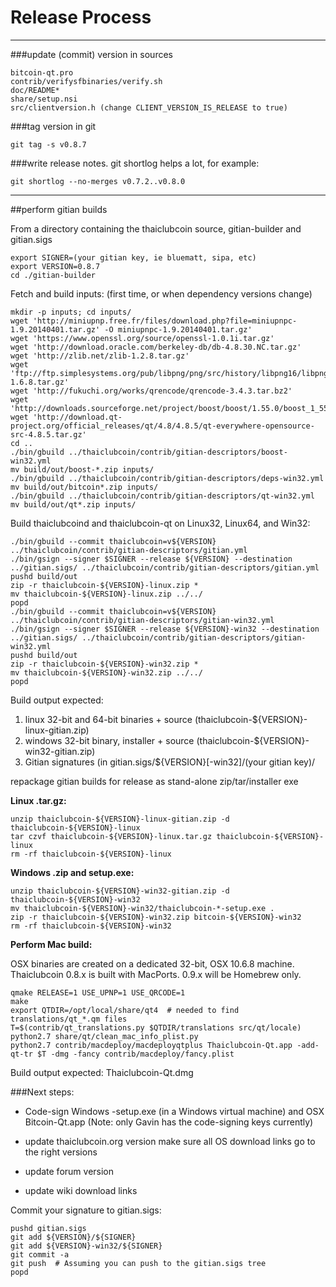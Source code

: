 Release Process
====================

* * *

###update (commit) version in sources


	bitcoin-qt.pro
	contrib/verifysfbinaries/verify.sh
	doc/README*
	share/setup.nsi
	src/clientversion.h (change CLIENT_VERSION_IS_RELEASE to true)

###tag version in git

	git tag -s v0.8.7

###write release notes. git shortlog helps a lot, for example:

	git shortlog --no-merges v0.7.2..v0.8.0

* * *

##perform gitian builds

 From a directory containing the thaiclubcoin source, gitian-builder and gitian.sigs
  
	export SIGNER=(your gitian key, ie bluematt, sipa, etc)
	export VERSION=0.8.7
	cd ./gitian-builder

 Fetch and build inputs: (first time, or when dependency versions change)

	mkdir -p inputs; cd inputs/
	wget 'http://miniupnp.free.fr/files/download.php?file=miniupnpc-1.9.20140401.tar.gz' -O miniupnpc-1.9.20140401.tar.gz'
	wget 'https://www.openssl.org/source/openssl-1.0.1i.tar.gz'
	wget 'http://download.oracle.com/berkeley-db/db-4.8.30.NC.tar.gz'
	wget 'http://zlib.net/zlib-1.2.8.tar.gz'
	wget 'ftp://ftp.simplesystems.org/pub/libpng/png/src/history/libpng16/libpng-1.6.8.tar.gz'
	wget 'http://fukuchi.org/works/qrencode/qrencode-3.4.3.tar.bz2'
	wget 'http://downloads.sourceforge.net/project/boost/boost/1.55.0/boost_1_55_0.tar.bz2'
	wget 'http://download.qt-project.org/official_releases/qt/4.8/4.8.5/qt-everywhere-opensource-src-4.8.5.tar.gz'
	cd ..
	./bin/gbuild ../thaiclubcoin/contrib/gitian-descriptors/boost-win32.yml
	mv build/out/boost-*.zip inputs/
	./bin/gbuild ../thaiclubcoin/contrib/gitian-descriptors/deps-win32.yml
	mv build/out/bitcoin*.zip inputs/
	./bin/gbuild ../thaiclubcoin/contrib/gitian-descriptors/qt-win32.yml
	mv build/out/qt*.zip inputs/

 Build thaiclubcoind and thaiclubcoin-qt on Linux32, Linux64, and Win32:
  
	./bin/gbuild --commit thaiclubcoin=v${VERSION} ../thaiclubcoin/contrib/gitian-descriptors/gitian.yml
	./bin/gsign --signer $SIGNER --release ${VERSION} --destination ../gitian.sigs/ ../thaiclubcoin/contrib/gitian-descriptors/gitian.yml
	pushd build/out
	zip -r thaiclubcoin-${VERSION}-linux.zip *
	mv thaiclubcoin-${VERSION}-linux.zip ../../
	popd
	./bin/gbuild --commit thaiclubcoin=v${VERSION} ../thaiclubcoin/contrib/gitian-descriptors/gitian-win32.yml
	./bin/gsign --signer $SIGNER --release ${VERSION}-win32 --destination ../gitian.sigs/ ../thaiclubcoin/contrib/gitian-descriptors/gitian-win32.yml
	pushd build/out
	zip -r thaiclubcoin-${VERSION}-win32.zip *
	mv thaiclubcoin-${VERSION}-win32.zip ../../
	popd

  Build output expected:

  1. linux 32-bit and 64-bit binaries + source (thaiclubcoin-${VERSION}-linux-gitian.zip)
  2. windows 32-bit binary, installer + source (thaiclubcoin-${VERSION}-win32-gitian.zip)
  3. Gitian signatures (in gitian.sigs/${VERSION}[-win32]/(your gitian key)/

repackage gitian builds for release as stand-alone zip/tar/installer exe

**Linux .tar.gz:**

	unzip thaiclubcoin-${VERSION}-linux-gitian.zip -d thaiclubcoin-${VERSION}-linux
	tar czvf thaiclubcoin-${VERSION}-linux.tar.gz thaiclubcoin-${VERSION}-linux
	rm -rf thaiclubcoin-${VERSION}-linux

**Windows .zip and setup.exe:**

	unzip thaiclubcoin-${VERSION}-win32-gitian.zip -d thaiclubcoin-${VERSION}-win32
	mv thaiclubcoin-${VERSION}-win32/thaiclubcoin-*-setup.exe .
	zip -r thaiclubcoin-${VERSION}-win32.zip bitcoin-${VERSION}-win32
	rm -rf thaiclubcoin-${VERSION}-win32

**Perform Mac build:**

  OSX binaries are created on a dedicated 32-bit, OSX 10.6.8 machine.
  Thaiclubcoin 0.8.x is built with MacPorts.  0.9.x will be Homebrew only.

	qmake RELEASE=1 USE_UPNP=1 USE_QRCODE=1
	make
	export QTDIR=/opt/local/share/qt4  # needed to find translations/qt_*.qm files
	T=$(contrib/qt_translations.py $QTDIR/translations src/qt/locale)
	python2.7 share/qt/clean_mac_info_plist.py
	python2.7 contrib/macdeploy/macdeployqtplus Thaiclubcoin-Qt.app -add-qt-tr $T -dmg -fancy contrib/macdeploy/fancy.plist

 Build output expected: Thaiclubcoin-Qt.dmg

###Next steps:

* Code-sign Windows -setup.exe (in a Windows virtual machine) and
  OSX Bitcoin-Qt.app (Note: only Gavin has the code-signing keys currently)

* update thaiclubcoin.org version
  make sure all OS download links go to the right versions

* update forum version

* update wiki download links

Commit your signature to gitian.sigs:

	pushd gitian.sigs
	git add ${VERSION}/${SIGNER}
	git add ${VERSION}-win32/${SIGNER}
	git commit -a
	git push  # Assuming you can push to the gitian.sigs tree
	popd

